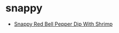 # snappy

 * [Snappy Red Bell Pepper Dip With Shrimp](index/s/snappy-red-bell-pepper-dip-with-shrimp-5771.json)
